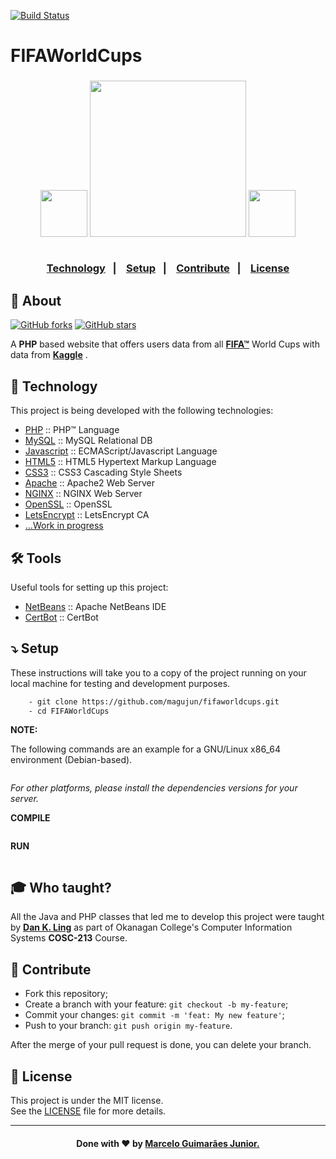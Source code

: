 [![Build Status](https://app.travis-ci.com/magujun/fifaworldcups.svg?branch=main)](https://app.travis-ci.com/magujun/fifaworldcups)

# FIFAWorldCups

<h3 align="center">
     <img width="75px" src="">
    <img width="250px" src="">
        <img width="75px" src="">
    <br><br>
    <p align="center">
      <a href="#-technology">Technology</a>&nbsp;&nbsp;&nbsp;|&nbsp;&nbsp;&nbsp;
      <a href="#-setup">Setup</a>&nbsp;&nbsp;&nbsp;|&nbsp;&nbsp;&nbsp;
      <a href="#-contribute">Contribute</a>&nbsp;&nbsp;&nbsp;|&nbsp;&nbsp;&nbsp;
      <a href="#-license">License</a>
  </p>
</h3>

## 🔖 About

[![GitHub forks](https://img.shields.io/github/forks/magujun/fifaworldcups?style=social)](https://github.com/magujun/fifaworldcups/network/members/)
[![GitHub stars](https://img.shields.io/github/stars/magujun/fifaworldcups?style=social)](https://github.com/magujun/fifaworldcups/stargazers/)

A <strong>PHP</strong> based website that offers users data from all **[FIFA™](https://www.fifa.com/)** World Cups with data from **[Kaggle](https://www.kaggle.com/)** .

## 🚀 Technology

This project is being developed with the following technologies:

- [PHP](https://www.java.com/en/) :: PHP™ Language 
- [MySQL](https://mySQL.org/) :: MySQL Relational DB
- [Javascript](https://javascript.org/) :: ECMAScript/Javascript Language
- [HTML5](https://w3c.org/) :: HTML5 Hypertext Markup Language
- [CSS3](https://w3c.org/) :: CSS3 Cascading Style Sheets
- [Apache](https://apache.org/) :: Apache2 Web Server
- [NGINX](https://nginx.org/) :: NGINX Web Server
- [OpenSSL](https://openSSL.org/) :: OpenSSL
- [LetsEncrypt](https://letsencrypt.org/) :: LetsEncrypt CA
- [...Work in progress](https://github.com/magujun/fifaworldcups)

## 🛠️ Tools
Useful tools for setting up this project:

- [NetBeans](https://netbeans.org/) :: Apache NetBeans IDE
- [CertBot](https://certbot.org/) :: CertBot

## ⤵ Setup

These instructions will take you to a copy of the project running on your local machine for testing and development purposes.


```bash
    - git clone https://github.com/magujun/fifaworldcups.git
    - cd FIFAWorldCups
```    

**NOTE:**

The following commands are an example for a GNU/Linux x86_64 environment (Debian-based).
```    
```
 *For other platforms, please install the dependencies versions for your server.*
 
**COMPILE**
```   
```

**RUN**
```
```

## 🎓 Who taught?

All the Java and PHP classes that led me to develop this project were taught by **[Dan K. Ling]()** as part of Okanagan College's Computer Information Systems **COSC-213** Course.

## 🤔 Contribute

- Fork this repository;
- Create a branch with your feature: `git checkout -b my-feature`;
- Commit your changes: `git commit -m 'feat: My new feature'`;
- Push to your branch: `git push origin my-feature`.

After the merge of your pull request is done, you can delete your branch.

## 📝 License

This project is under the MIT license.<br/>
See the [LICENSE](LICENSE) file for more details.

---

<h4 align="center">
  Done with ❤ by <a href="https://www.linkedin.com/in/marcelo-guimaraes-junior/" target="_blank">Marcelo Guimarães Junior.</a><br/>
</h4>
